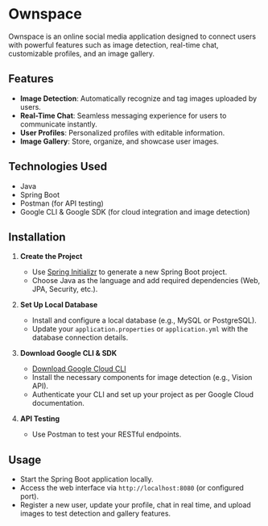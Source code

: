 # Ownspace

Ownspace is an online social media application designed to connect users with powerful features such as image detection, real-time chat, customizable profiles, and an image gallery.

## Features

- **Image Detection**: Automatically recognize and tag images uploaded by users.
- **Real-Time Chat**: Seamless messaging experience for users to communicate instantly.
- **User Profiles**: Personalized profiles with editable information.
- **Image Gallery**: Store, organize, and showcase user images.

## Technologies Used

- Java
- Spring Boot
- Postman (for API testing)
- Google CLI & Google SDK (for cloud integration and image detection)

## Installation

1. **Create the Project**
   - Use [Spring Initializr](https://start.spring.io/) to generate a new Spring Boot project.
   - Choose Java as the language and add required dependencies (Web, JPA, Security, etc.).

2. **Set Up Local Database**
   - Install and configure a local database (e.g., MySQL or PostgreSQL).
   - Update your `application.properties` or `application.yml` with the database connection details.

3. **Download Google CLI & SDK**
   - [Download Google Cloud CLI](https://cloud.google.com/sdk/docs/install)
   - Install the necessary components for image detection (e.g., Vision API).
   - Authenticate your CLI and set up your project as per Google Cloud documentation.

4. **API Testing**
   - Use Postman to test your RESTful endpoints.

## Usage

- Start the Spring Boot application locally.
- Access the web interface via `http://localhost:8080` (or configured port).
- Register a new user, update your profile, chat in real time, and upload images to test detection and gallery features.

